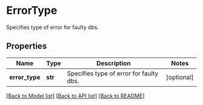 # ErrorType

Specifies type of error for faulty dbs.

## Properties
Name | Type | Description | Notes
------------ | ------------- | ------------- | -------------
**error_type** | **str** | Specifies type of error for faulty dbs. | [optional] 

[[Back to Model list]](../README.md#documentation-for-models) [[Back to API list]](../README.md#documentation-for-api-endpoints) [[Back to README]](../README.md)


